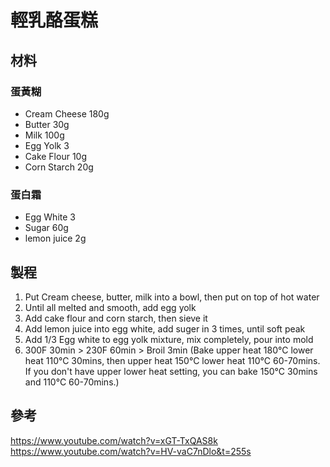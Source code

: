 # 輕乳酪蛋糕

## 材料

### 蛋黃糊
- Cream Cheese   180g
- Butter   30g
- Milk   100g
- Egg Yolk   3
- Cake Flour   10g
- Corn Starch   20g

### 蛋白霜
- Egg White 3
- Sugar 60g
- lemon juice 2g

## 製程

1. Put Cream cheese, butter, milk into a bowl, then put on top of hot water
2. Until all melted and smooth, add egg yolk
3. Add cake flour and corn starch, then sieve it
4. Add lemon juice into egg white, add suger in 3 times, until soft peak
5. Add 1/3 Egg white to egg yolk mixture, mix completely, pour into mold
6. 300F 30min > 230F 60min > Broil 3min (Bake upper heat 180°C lower heat 110°C 30mins, then upper heat 150°C lower heat 110°C 60-70mins. If you don't have upper lower heat setting, you can bake 150°C 30mins and 110°C 60-70mins.)

## 參考

https://www.youtube.com/watch?v=xGT-TxQAS8k
https://www.youtube.com/watch?v=HV-vaC7nDlo&t=255s
